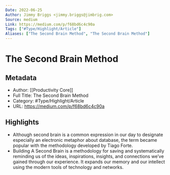 ```yaml
---
Date: 2022-06-25
Author: Jimmy Briggs <jimmy.briggs@jimbrig.com>
Source: medium
Link: https://medium.com/p/f68bd6c4c90a
Tags: ["#Type/Highlight/Article"]
Aliases: ["The Second Brain Method", "The Second Brain Method"]
---
```

# The Second Brain Method

## Metadata
- Author: [[Productivity Core]]
- Full Title: The Second Brain Method
- Category: #Type/Highlight/Article
- URL: https://medium.com/p/f68bd6c4c90a

## Highlights
- Although second brain is a common expression in our day to designate especially an electronic metaphor about database, the term became popular with the methodology developed by Tiago Forte.
- Building A Second Brain is a methodology for saving and systematically reminding us of the ideas, inspirations, insights, and connections we’ve gained through our experience. It expands our memory and our intellect using the modern tools of technology and networks.
